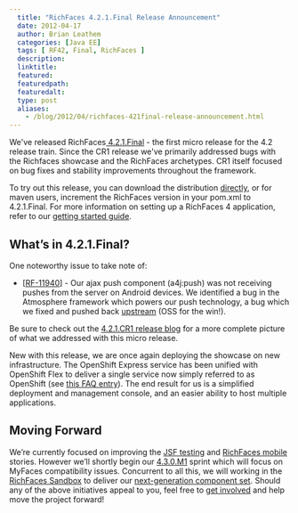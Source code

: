 ```yaml
---
  title: "RichFaces 4.2.1.Final Release Announcement"
  date: 2012-04-17
  author: Brian Leathem
  categories: [Java EE]
  tags: [ RF42, Final, RichFaces ]
  description:
  linktitle:
  featured:
  featuredpath:
  featuredalt:
  type: post
  aliases:
    - /blog/2012/04/richfaces-421final-release-announcement.html
---
```


We've released RichFaces<a href="https://issues.jboss.org/secure/ReleaseNote.jspa?projectId=12310341&amp;version=12319306"> 4.2.1.Final</a> - the first micro release for the 4.2 release train. Since the CR1 release we've primarily addressed bugs with the Richfaces showcase and the RichFaces archetypes.  CR1 itself focused on bug fixes and stability improvements throughout the framework.

To try out this release, you can download the distribution <a href="http://www.jboss.org/richfaces/download/stable">directly</a>, or for maven users, increment the RichFaces version in your pom.xml to 4.2.1.Final. For more information on setting up a RichFaces 4 application, refer to our <a href="http://community.jboss.org/wiki/GettingstartedwithRichFaces4x">getting started guide</a>.

## What’s in 4.2.1.Final?

One noteworthy issue to take note of:

* [<a href="https://issues.jboss.org/browse/RF-11940">RF-11940</a>] - Our ajax push component (a4j:push) was not receiving pushes from the server on Android devices. We identified a bug in the Atmosphere framework which powers our push technology, a bug which we fixed and pushed back <a href="https://github.com/Atmosphere/atmosphere/commit/439beed40f6877edfc98ea60b70c8d76f7179a74">upstream</a> (OSS for the win!).

Be sure to check out the <a href="http://blog.bleathem.ca/2012/04/richfaces-421cr1-release-announcement.html">4.2.1.CR1 release blog</a> for a more complete picture of what we addressed with this micro release.

New with this release, we are once again deploying the showcase on new infrastructure. The OpenShift Express service has been unified with OpenShift Flex to deliver a single service now simply referred to as OpenShift (see <a href="https://www.redhat.com/openshift/community/faq/what-happened-to-express">this FAQ entry</a>). The end result for us is a simplified deployment and management console, and an easier ability to host multiple applications.

## Moving Forward

We’re currently focused on improving the <a href="https://community.jboss.org/message/729909">JSF testing</a> and <a href="https://community.jboss.org/wiki/RichFacesMobile">RichFaces mobile</a> stories. However we’ll shortly begin our <a href="https://issues.jboss.org/browse/RF/fixforversion/12318553">4.3.0.M1</a> sprint which will focus on MyFaces compatibility issues. Concurrent to all this, we will working in the <a href="https://github.com/richfaces/sandbox">RichFaces Sandbox</a> to deliver our <a href="https://community.jboss.org/thread/177406">next-generation component set</a>. Should any of the above initiatives appeal to you, feel free to <a href="https://community.jboss.org/wiki/RichFacesWikiHomePage#contribute">get involved</a> and help move the project forward!

